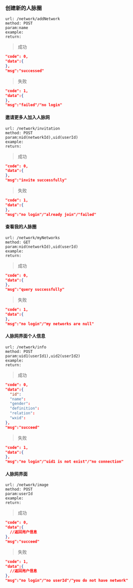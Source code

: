 ### 创建新的人脉圈
```text
url: /network/addNetwork
method: POST
param:name
example: 
return:
```
> 成功
```json
"code": 0,
"data":{
},
"msg":"successed"
```
> 失败
```json
"code": 1,
"data":{
},
"msg":"failed"/"no login"
```

####  邀请更多人加入人脉网
```text
url: /network/invitation
method: POST
param:nid(networkId),uid(userId)
example: 
return:
```
> 成功
```json
"code": 0,
"data":{
},
"msg":"invite successfully"
```
> 失败
```json
"code": 1,
"data":{
},
"msg":"no login"/"already join"/"failed"
```

#### 查看我的人脉圈
```text
url: /network/myNetworks
method: GET
param:nid(networkId),uid(userId)
example: 
return:
``` 
> 成功
```json
"code": 0,
"data":{
},
"msg":"query successfully"
```
> 失败
```json
"code": 1,
"data":{
},
"msg":"no login"/"my networks are null"
```

#### 人脉网界面个人信息
```text
url: /network/info
method: POST
param:uid1(userId1),uid2(userId2)
example: 
return:
```
> 成功
```json
"code": 0,
"data":{
  "id":
  "name":
  "gender":
  "definition":
  "relation":
  "wxid":
},
"msg":"succeed"
```
> 失败
```json
"code": 1,
"data":{
},
"msg":"no login"/"uid1 is not exist"/"no connection"
```

#### 人脉网界面
```text
url: /network/image
method: POST
param:userId
example: 
return:
```
> 成功
```json
"code": 0,
"data":{
  //返回用户信息
},
"msg":"succeed"
```
> 失败
```json
"code": 1,
"data":{
  //返回用户信息
},
"msg":"no login"/"no userId"/"you do not have network"
```